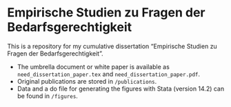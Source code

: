 # Empirische Studien zu Fragen der Bedarfsgerechtigkeit

This is a repository for my cumulative dissertation “Empirische Studien zu Fragen der Bedarfsgerechtigkeit”.

- The umbrella document or white paper is available as `need_dissertation_paper.tex` and `need_dissertation_paper.pdf`.
- Original publications are stored in `/publications`.
- Data and a do file for generating the figures with Stata (version 14.2) can be found in `/figures`.
